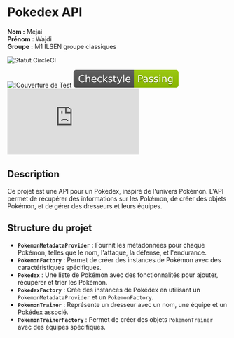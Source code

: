 # Pokedex API


**Nom :** Mejai  
**Prénom :** Wajdi  
**Groupe :** M1 ILSEN groupe classiques

![Statut CircleCI](https://circleci.com/gh/MejaiWajdi/ceri-m1-techniques-de-test/tree/master.svg?style=svg)

![!Couverture de Test](https://codecov.io/gh/MejaiWajdi/ceri-m1-techniques-de-test/graph/badge.svg?)
![Checkstyle Badge](https://raw.githubusercontent.com/MejaiWajdi/ceri-m1-techniques-de-test/main/images/checkstyle-badge.svg)
![JavaDoc](https://mejaiwajdi.github.io/ceri-m1-techniques-de-test/fr/univavignon/pokedex/api/package-summary.html)





## Description
Ce projet est une API pour un Pokedex, inspiré de l'univers Pokémon. L'API permet de récupérer des informations sur les Pokémon, de créer des objets Pokémon, et de gérer des dresseurs et leurs équipes.

## Structure du projet

- **`PokemonMetadataProvider`** : Fournit les métadonnées pour chaque Pokémon, telles que le nom, l'attaque, la défense, et l'endurance.
- **`PokemonFactory`** : Permet de créer des instances de Pokémon avec des caractéristiques spécifiques.
- **`Pokedex`** : Une liste de Pokémon avec des fonctionnalités pour ajouter, récupérer et trier les Pokémon.
- **`PokedexFactory`** : Crée des instances de Pokédex en utilisant un `PokemonMetadataProvider` et un `PokemonFactory`.
- **`PokemonTrainer`** : Représente un dresseur avec un nom, une équipe et un Pokédex associé.
- **`PokemonTrainerFactory`** : Permet de créer des objets `PokemonTrainer` avec des équipes spécifiques.
